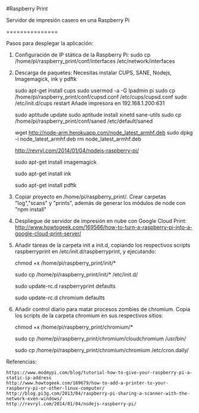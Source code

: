 #Raspberry Print

Servidor de impresión casero en una Raspberry Pi

===============

Pasos para desplegar la aplicación:

1. Configuración de IP stática de la Raspberry Pi:
	sudo cp /home/pi/raspberry_print/conf/interfaces /etc/network/interfaces 
	
2. Descarga de paquetes:
    Necesitas instalar CUPS, SANE, Nodejs, Imagemagick, ink y pdftk

    sudo apt-get install cups
    sudo usermod -a -G lpadmin pi
    sudo cp /home/pi/raspberry_print/conf/cupsd.conf /etc/cups/cupsd.conf
    sudo /etc/init.d/cups restart
    Añade impresora en 192.168.1.200:631

    sudo aptitude update
    sudo aptitude install xinetd sane-utils
    sudo cp /home/pi/raspberry_print/conf/saned /etc/default/saned 
    
    wget http://node-arm.herokuapp.com/node_latest_armhf.deb
    sudo dpkg -i node_latest_armhf.deb
    rm node_latest_armhf.deb
    
    http://revryl.com/2014/01/04/nodejs-raspberry-pi/
    
    sudo apt-get install imagemagick
    
    sudo apt-get install ink
    
    sudo apt-get install pdftk
3. Copiar proyecto en /home/pi/raspberry_print/. Crear carpetas "log","scans" y "prints", además de generar los módulos de node con "npm install"

4. Despliegue de servidor de impresión en nube con Google Cloud Print: http://www.howtogeek.com/169566/how-to-turn-a-raspberry-pi-into-a-google-cloud-print-server/
5. Añadir tareas de la carpeta init a init.d, copiando los respectivos scripts raspberryprint en /etc/init.d/raspberryprint, y ejecutando:

	chmod +x /home/pi/raspberry_print/init/*

	sudo cp /home/pi/raspberry_print/init/* /etc/init.d/

	sudo update-rc.d raspberryprint defaults

	sudo update-rc.d chromium defaults
6. Añadir control diario para matar procesos zombies de chromium. Copia los scripts de la carpeta chromium en sus respectivos sitios:
	
	chmod +x  /home/pi/raspberry_print/chromium/*
	
	sudo cp /home/pi/raspberry_print/chromium/cloudchromium /usr/bin/

	sudo cp /home/pi/raspberry_print/chromium/chromium /etc/cron.daily/
	
Referencias:

	https://www.modmypi.com/blog/tutorial-how-to-give-your-raspberry-pi-a-static-ip-address
	http://www.howtogeek.com/169679/how-to-add-a-printer-to-your-raspberry-pi-or-other-linux-computer/
	http://blog.pi3g.com/2013/04/raspberry-pi-sharing-a-scanner-with-the-network-even-windows/
	http://revryl.com/2014/01/04/nodejs-raspberry-pi/

